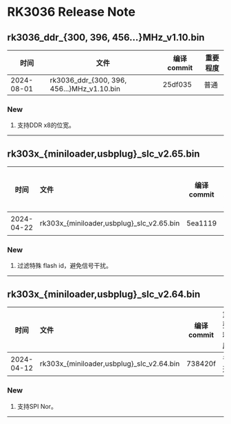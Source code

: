 # RK3036 Release Note

## rk3036_ddr_{300, 396, 456...}MHz_v1.10.bin

| 时间       | 文件                                       | 编译 commit | 重要程度 |
| ---------- | ------------------------------------------ | ----------- | -------- |
| 2024-08-01 | rk3036_ddr_{300, 396, 456...}MHz_v1.10.bin | 25df035     | 普通     |

### New

1. 支持DDR x8的位宽。

------

## rk303x_{miniloader,usbplug}_slc_v2.65.bin

| 时间       | 文件                                   | 编译 commit  | 重要程度 |
| ---------- | :------------------------------------- | ------- | -------- |
| 2024-04-22 | rk303x_{miniloader,usbplug}_slc_v2.65.bin | 5ea1119 | 普通     |

### New

1. 过滤特殊 flash id，避免信号干扰。

------

## rk303x_{miniloader,usbplug}_slc_v2.64.bin

| 时间       | 文件                                   | 编译 commit  | 重要程度 |
| ---------- | :------------------------------------- | ------- | -------- |
| 2024-04-12 | rk303x_{miniloader,usbplug}_slc_v2.64.bin | 738420f | 普通     |

### New

1. 支持SPI Nor。

------

